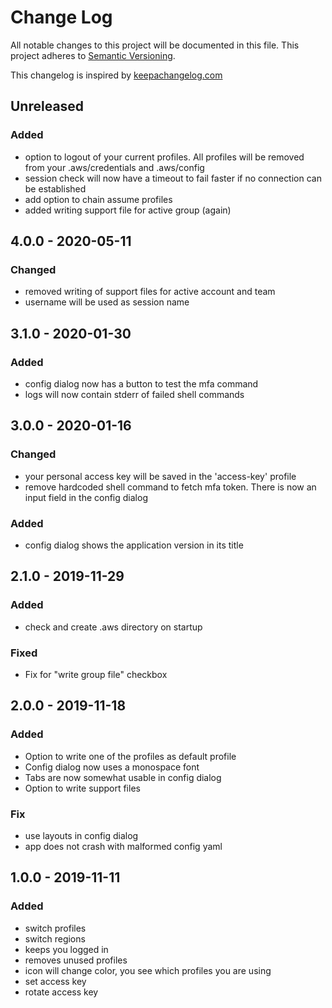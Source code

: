 # Change Log

All notable changes to this project will be documented in this file.
This project adheres to [Semantic Versioning](http://semver.org/).

This changelog is inspired by [keepachangelog.com](http://http://keepachangelog.com/de/)

## Unreleased

### Added
- option to logout of your current profiles. All profiles will be removed from your .aws/credentials and .aws/config  
- session check will now have a timeout to fail faster if no connection can be established 
- add option to chain assume profiles
- added writing support file for active group (again)

## 4.0.0 - 2020-05-11

### Changed
- removed writing of support files for active account and team
- username will be used as session name

## 3.1.0 - 2020-01-30

### Added
- config dialog now has a button to test the mfa command
- logs will now contain stderr of failed shell commands 

## 3.0.0 - 2020-01-16

### Changed
- your personal access key will be saved in the 'access-key' profile
- remove hardcoded shell command to fetch mfa token. There is now an input field in the config dialog

### Added
- config dialog shows the application version in its title

## 2.1.0 - 2019-11-29

### Added
- check and create .aws directory on startup

### Fixed
- Fix for "write group file" checkbox

## 2.0.0 - 2019-11-18

### Added
- Option to write one of the profiles as default profile
- Config dialog now uses a monospace font
- Tabs are now somewhat usable in config dialog
- Option to write support files

### Fix
- use layouts in config dialog
- app does not crash with malformed config yaml

## 1.0.0 - 2019-11-11

### Added
- switch profiles 
- switch regions
- keeps you logged in
- removes unused profiles  
- icon will change color, you see which profiles you are using
- set access key
- rotate access key
